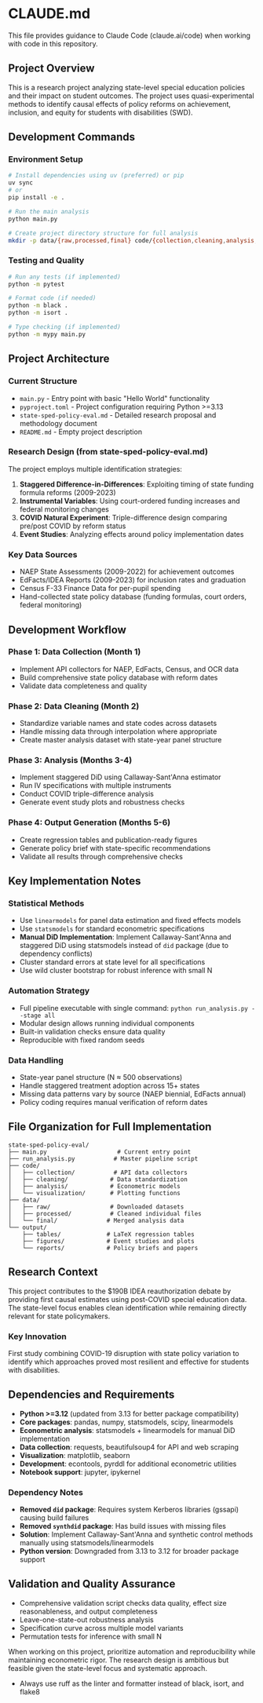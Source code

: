 # CLAUDE.md

This file provides guidance to Claude Code (claude.ai/code) when working with code in this repository.

## Project Overview

This is a research project analyzing state-level special education policies and their impact on student outcomes. The project uses quasi-experimental methods to identify causal effects of policy reforms on achievement, inclusion, and equity for students with disabilities (SWD).

## Development Commands

### Environment Setup
```bash
# Install dependencies using uv (preferred) or pip
uv sync
# or
pip install -e .

# Run the main analysis
python main.py

# Create project directory structure for full analysis
mkdir -p data/{raw,processed,final} code/{collection,cleaning,analysis,visualization} output/{tables,figures,reports} docs
```

### Testing and Quality
```bash
# Run any tests (if implemented)
python -m pytest

# Format code (if needed)
python -m black .
python -m isort .

# Type checking (if implemented)
python -m mypy main.py
```

## Project Architecture

### Current Structure
- `main.py` - Entry point with basic "Hello World" functionality
- `pyproject.toml` - Project configuration requiring Python >=3.13
- `state-sped-policy-eval.md` - Detailed research proposal and methodology document
- `README.md` - Empty project description

### Research Design (from state-sped-policy-eval.md)
The project employs multiple identification strategies:
1. **Staggered Difference-in-Differences**: Exploiting timing of state funding formula reforms (2009-2023)
2. **Instrumental Variables**: Using court-ordered funding increases and federal monitoring changes
3. **COVID Natural Experiment**: Triple-difference design comparing pre/post COVID by reform status
4. **Event Studies**: Analyzing effects around policy implementation dates

### Key Data Sources
- NAEP State Assessments (2009-2022) for achievement outcomes
- EdFacts/IDEA Reports (2009-2023) for inclusion rates and graduation
- Census F-33 Finance Data for per-pupil spending
- Hand-collected state policy database (funding formulas, court orders, federal monitoring)

## Development Workflow

### Phase 1: Data Collection (Month 1)
- Implement API collectors for NAEP, EdFacts, Census, and OCR data
- Build comprehensive state policy database with reform dates
- Validate data completeness and quality

### Phase 2: Data Cleaning (Month 2)  
- Standardize variable names and state codes across datasets
- Handle missing data through interpolation where appropriate
- Create master analysis dataset with state-year panel structure

### Phase 3: Analysis (Months 3-4)
- Implement staggered DiD using Callaway-Sant'Anna estimator
- Run IV specifications with multiple instruments
- Conduct COVID triple-difference analysis
- Generate event study plots and robustness checks

### Phase 4: Output Generation (Months 5-6)
- Create regression tables and publication-ready figures
- Generate policy brief with state-specific recommendations
- Validate all results through comprehensive checks

## Key Implementation Notes

### Statistical Methods
- Use `linearmodels` for panel data estimation and fixed effects models
- Use `statsmodels` for standard econometric specifications
- **Manual DiD Implementation**: Implement Callaway-Sant'Anna and staggered DiD using statsmodels instead of `did` package (due to dependency conflicts)
- Cluster standard errors at state level for all specifications
- Use wild cluster bootstrap for robust inference with small N

### Automation Strategy
- Full pipeline executable with single command: `python run_analysis.py --stage all`
- Modular design allows running individual components
- Built-in validation checks ensure data quality
- Reproducible with fixed random seeds

### Data Handling
- State-year panel structure (N ≈ 500 observations)
- Handle staggered treatment adoption across 15+ states
- Missing data patterns vary by source (NAEP biennial, EdFacts annual)
- Policy coding requires manual verification of reform dates

## File Organization for Full Implementation

```
state-sped-policy-eval/
├── main.py                    # Current entry point
├── run_analysis.py           # Master pipeline script
├── code/
│   ├── collection/           # API data collectors
│   ├── cleaning/            # Data standardization
│   ├── analysis/            # Econometric models
│   └── visualization/       # Plotting functions
├── data/
│   ├── raw/                 # Downloaded datasets
│   ├── processed/           # Cleaned individual files
│   └── final/              # Merged analysis data
└── output/
    ├── tables/             # LaTeX regression tables
    ├── figures/            # Event studies and plots
    └── reports/            # Policy briefs and papers
```

## Research Context

This project contributes to the $190B IDEA reauthorization debate by providing first causal estimates using post-COVID special education data. The state-level focus enables clean identification while remaining directly relevant for state policymakers.

### Key Innovation
First study combining COVID-19 disruption with state policy variation to identify which approaches proved most resilient and effective for students with disabilities.

## Dependencies and Requirements

- **Python >=3.12** (updated from 3.13 for better package compatibility)
- **Core packages**: pandas, numpy, statsmodels, scipy, linearmodels
- **Econometric analysis**: statsmodels + linearmodels for manual DiD implementation
- **Data collection**: requests, beautifulsoup4 for API and web scraping
- **Visualization**: matplotlib, seaborn
- **Development**: econtools, pyrddl for additional econometric utilities
- **Notebook support**: jupyter, ipykernel

### Dependency Notes
- **Removed `did` package**: Requires system Kerberos libraries (gssapi) causing build failures
- **Removed `synthdid` package**: Has build issues with missing files  
- **Solution**: Implement Callaway-Sant'Anna and synthetic control methods manually using statsmodels/linearmodels
- **Python version**: Downgraded from 3.13 to 3.12 for broader package support

## Validation and Quality Assurance

- Comprehensive validation script checks data quality, effect size reasonableness, and output completeness
- Leave-one-state-out robustness analysis
- Specification curve across multiple model variants
- Permutation tests for inference with small N

When working on this project, prioritize automation and reproducibility while maintaining econometric rigor. The research design is ambitious but feasible given the state-level focus and systematic approach.
- Always use ruff as the linter and formatter instead of black, isort, and flake8